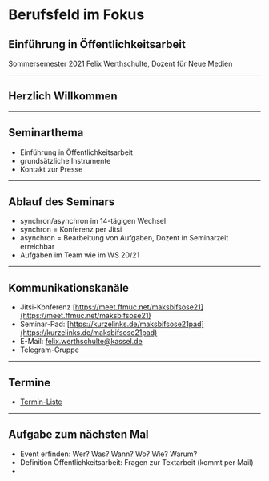 # Berufsfeld im Fokus
## Einführung in Öffentlichkeitsarbeit

Sommersemester 2021
Felix Werthschulte, Dozent für Neue Medien

---

## Herzlich Willkommen

---

## Seminarthema

- Einführung in Öffentlichkeitsarbeit
- grundsätzliche Instrumente
- Kontakt zur Presse

---

## Ablauf des Seminars

- synchron/asynchron im 14-tägigen Wechsel
- synchron = Konferenz per Jitsi
- asynchron = Bearbeitung von Aufgaben, Dozent in Seminarzeit erreichbar
- Aufgaben im Team wie im WS 20/21

---

## Kommunikationskanäle

- Jitsi-Konferenz [https://meet.ffmuc.net/maksbifsose21](https://meet.ffmuc.net/maksbifsose21)
- Seminar-Pad: [https://kurzelinks.de/maksbifsose21pad](https://kurzelinks.de/maksbifsose21pad)
- E-Mail: [felix.werthschulte@kassel.de](mailto:felix.werthschulte@kassel.de)
- Telegram-Gruppe

---

## Termine

- [Termin-Liste](https://github.com/molldur/)

---

## Aufgabe zum nächsten Mal

- Event erfinden: Wer? Was? Wann? Wo? Wie? Warum?
- Definition Öffentlichkeitsarbeit: Fragen zur Textarbeit (kommt per Mail)
-
